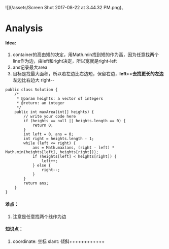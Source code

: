 ![](/assets/Screen Shot 2017-08-22 at 3.44.32 PM.png)、

# Analysis

#### Idea:

1. container的高由短的决定，用Math.min找到短的作为高，因为任意找两个line作为边，由left和right决定，所以宽就是right-left
2. ans记录最大area
3. 目标是找最大面积，所以若左边比右边短，保留右边，**left++去找更长的左边** 左边比右边大 right--

```
public class Solution {
    /*
     * @param heights: a vector of integers
     * @return: an integer
     */
    public int maxArea(int[] heights) {
        // write your code here
        if (heights == null || heights.length == 0) {
            return 0;
        }
        int left = 0, ans = 0;
        int right = heights.length - 1;
        while (left <= right) {
            ans = Math.max(ans, (right - left) * Math.min(heights[left], heights[right]));
            if (heights[left] < heights[right]) {
                left++;
            } else {
                right--;
            }
        }
        return ans;
    }
}
```

#### 难点：

1.  注意是任意找两个线作为边

#### 知识点：

1. coordinate: 坐标 slant: 倾斜++++++++++++



